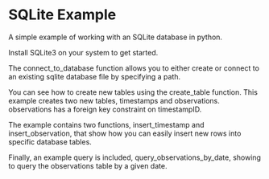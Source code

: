 # SQLite Example #

A simple example of working with an SQLite database in python.

Install SQLite3 on your system to get started.

The connect_to_database function allows you to either create or connect to an existing sqlite database file by specifying a path.

You can see how to create new tables using the create_table function. This example creates two new tables, timestamps and observations. observations has a foreign key constraint on timestampID.

The example contains two functions, insert_timestamp and insert_observation, that show how you can easily insert new rows into specific database tables.

Finally, an example query is included, query_observations_by_date, showing to query the observations table by a given date.
